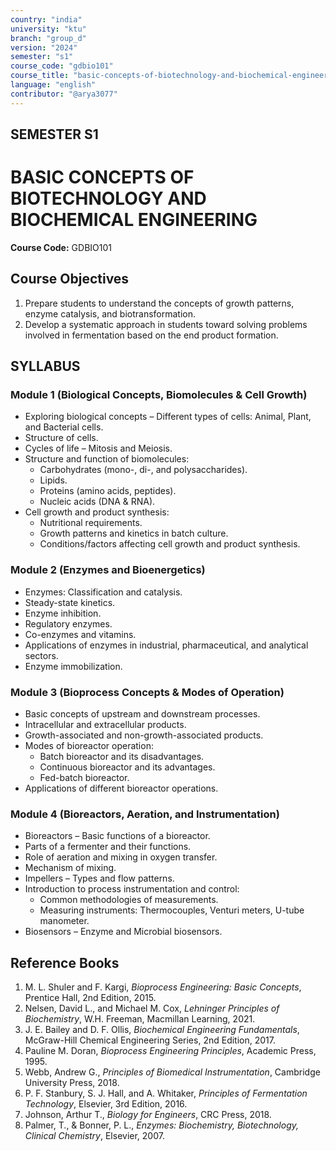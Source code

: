 ```yaml
---
country: "india"
university: "ktu"
branch: "group_d"
version: "2024"
semester: "s1"
course_code: "gdbio101"
course_title: "basic-concepts-of-biotechnology-and-biochemical-engineering"
language: "english"
contributor: "@arya3077"
---
```


## SEMESTER S1
# BASIC CONCEPTS OF BIOTECHNOLOGY AND BIOCHEMICAL ENGINEERING
**Course Code:** GDBIO101  

## Course Objectives
1. Prepare students to understand the concepts of growth patterns, enzyme catalysis, and biotransformation.  
2. Develop a systematic approach in students toward solving problems involved in fermentation based on the end product formation.  

## SYLLABUS  

### Module 1 (Biological Concepts, Biomolecules & Cell Growth)  
* Exploring biological concepts – Different types of cells: Animal, Plant, and Bacterial cells.  
* Structure of cells.  
* Cycles of life – Mitosis and Meiosis.  
* Structure and function of biomolecules:  
  - Carbohydrates (mono-, di-, and polysaccharides).  
  - Lipids.  
  - Proteins (amino acids, peptides).  
  - Nucleic acids (DNA & RNA).  
* Cell growth and product synthesis:  
  - Nutritional requirements.  
  - Growth patterns and kinetics in batch culture.  
  - Conditions/factors affecting cell growth and product synthesis.  

### Module 2 (Enzymes and Bioenergetics)  
* Enzymes: Classification and catalysis.  
* Steady-state kinetics.  
* Enzyme inhibition.  
* Regulatory enzymes.  
* Co-enzymes and vitamins.  
* Applications of enzymes in industrial, pharmaceutical, and analytical sectors.  
* Enzyme immobilization.  

### Module 3 (Bioprocess Concepts & Modes of Operation)  
* Basic concepts of upstream and downstream processes.  
* Intracellular and extracellular products.  
* Growth-associated and non-growth-associated products.  
* Modes of bioreactor operation:  
  - Batch bioreactor and its disadvantages.  
  - Continuous bioreactor and its advantages.  
  - Fed-batch bioreactor.  
* Applications of different bioreactor operations.  

### Module 4 (Bioreactors, Aeration, and Instrumentation)  
* Bioreactors – Basic functions of a bioreactor.  
* Parts of a fermenter and their functions.  
* Role of aeration and mixing in oxygen transfer.  
* Mechanism of mixing.  
* Impellers – Types and flow patterns.  
* Introduction to process instrumentation and control:  
  - Common methodologies of measurements.  
  - Measuring instruments: Thermocouples, Venturi meters, U-tube manometer.  
* Biosensors – Enzyme and Microbial biosensors.  

## Reference Books
1. M. L. Shuler and F. Kargi, *Bioprocess Engineering: Basic Concepts*, Prentice Hall, 2nd Edition, 2015.  
2. Nelsen, David L., and Michael M. Cox, *Lehninger Principles of Biochemistry*, W.H. Freeman, Macmillan Learning, 2021.  
3. J. E. Bailey and D. F. Ollis, *Biochemical Engineering Fundamentals*, McGraw-Hill Chemical Engineering Series, 2nd Edition, 2017.  
4. Pauline M. Doran, *Bioprocess Engineering Principles*, Academic Press, 1995.  
5. Webb, Andrew G., *Principles of Biomedical Instrumentation*, Cambridge University Press, 2018.  
6. P. F. Stanbury, S. J. Hall, and A. Whitaker, *Principles of Fermentation Technology*, Elsevier, 3rd Edition, 2016.  
7. Johnson, Arthur T., *Biology for Engineers*, CRC Press, 2018.  
8. Palmer, T., & Bonner, P. L., *Enzymes: Biochemistry, Biotechnology, Clinical Chemistry*, Elsevier, 2007.  
